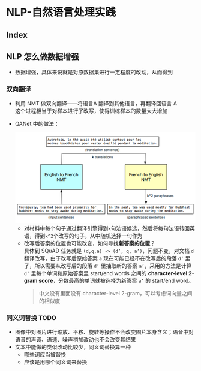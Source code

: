 NLP-自然语言处理实践
===

Index
---


## NLP 怎么做数据增强
- 数据增强，具体来说就是对原数据集进行一定程度的改动，从而得到

### 双向翻译
- 利用 NMT 做双向翻译——将语言A 翻译到其他语言，再翻译回语言 A<br/>
  这个过程相当于对样本进行了改写，使得训练样本的数量大大增加
- QANet 中的做法：
  <div align="center"><img src="../_assets/TIM截图20180724200255.png" height="" /></div>

  - 对材料中每个句子通过翻译引擎得到`k`句法语候选，然后将每句法语转回英语，得到`k^2`个改写的句子，从中随机选择一句作为
  - 改写后答案的位置也可能改变，如何寻找**新答案的位置**？<br/>
    具体到 SQuAD 任务就是 `(d,q,a) -> (d’, q, a’)`，问题不变，对文档 `d` 翻译改写，由于改写后原始答案 `a` 现在可能已经不在改写后的段落 `d’` 里了，所以需要从改写后的段落 `d’` 里抽取新的答案 `a’`，采用的方法是计算 `d’` 里每个单词和原始答案里 start/end words 之间的 **character-level 2-gram score**，分数最高的单词就被选择为新答案 `a’` 的 start/end word。
    > 中文没有里面没有 character-level 2-gram，可以考虑词向量之间的相似度

### 同义词替换 TODO
- 图像中对图片进行缩放、平移、旋转等操作不会改变图片本身含义；语音中对语音的声调、语速、噪声稍加改动也不会改变其结果
- 文本中能做的类似改动比较少，同义词替换算一种
  - 哪些词应当被替换
  - 应该是用哪个同义词来替换